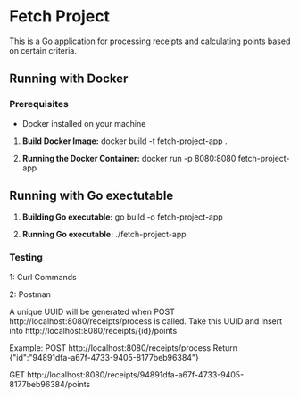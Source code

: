 # Fetch Project

This is a Go application for processing receipts and calculating points based on certain criteria.

## Running with Docker
### Prerequisites
- Docker installed on your machine

1. **Build Docker Image:**
docker build -t fetch-project-app .

2. **Running the Docker Container:**
docker run -p 8080:8080 fetch-project-app

## Running with Go exectutable 

1. **Building Go executable:**
   go build -o fetch-project-app
   
2. **Running Go executable:**
   ./fetch-project-app

### Testing
1: Curl Commands

2: Postman

A unique UUID will be generated when POST http://localhost:8080/receipts/process is called.
Take this UUID and insert into http://localhost:8080/receipts/{id}/points

Example:
POST http://localhost:8080/receipts/process
Return
{"id":"94891dfa-a67f-4733-9405-8177beb96384"}

GET http://localhost:8080/receipts/94891dfa-a67f-4733-9405-8177beb96384/points
